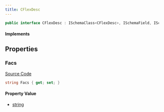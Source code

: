```yaml
---
title: CFlexDesc
---
```


```csharp
public interface CFlexDesc : ISchemaClass<CFlexDesc>, ISchemaField, ISchemaClass, INativeHandle
```

#### Implements

## Properties

### Facs

[Source Code](https://github.com/swiftly-solution/swiftlys2/blob/beta/managed/src/SwiftlyS2.Generated/Schemas/Interfaces/CFlexDesc.cs#L16)

```csharp
string Facs { get; set; }
```

#### Property Value

- [string](https://learn.microsoft.com/dotnet/api/system.string)

